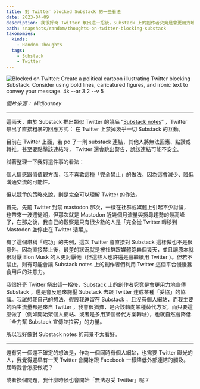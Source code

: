 ```yaml
---
title: 對 Twitter blocked Substack 的一些看法
date: 2023-04-09
description: 我很好奇 Twitter 祭出這一招後，Substack 上的創作者究竟是會更用力地宣傳 Substack ，還是會反過來施壓 Substack 去跟 Twitter 達成某種「妥協」的協議。
path: snapshots/random/thoughts-on-twitter-blocking-substack
taxonomies:
  kinds: 
    - Random Thoughts
  tags: 
    - Substack
    - Twitter
---
```


<img src="https://pinchlime-screenshots.s3.ap-northeast-1.amazonaws.com/twitter-blocked-substack_ZKiaoI.webp" loading="lazy" alt="Blocked on Twitter: Create a political cartoon illustrating Twitter blocking Substack. Consider using bold lines, caricatured figures, and ironic text to convey your message. 4k --ar 3:2 --v 5 " align=center />

_圖片來源： Midjourney_

---

這兩天，由於 Substack 推出類似 Twitter 的競品 “[Substack notes](https://on.substack.com/p/introducing-notes)” ，Twitter 祭出了直接粗暴的回應方式： 在 Twitter 上禁掉幾乎一切 Substack 的互動。

目前在 Twitter 上面，若 po 了一則 substack 連結，其他人將無法回應、點讚或轉推。甚至要點擊該連結時， Twitter 還會跳出警告，說該連結可能不安全。

試著整理一下我對這件事的看法：

個人情感跟價值觀方面，我不喜歡這種「完全禁止」的做法，因為這會減少、降低溝通交流的可能性。

但以競爭的策略來說，則是完全可以理解 Twitter 的作法。

首先，先前 Twitter 封禁 mastodon 那次，一樣在社群或媒體上引起不少討論，也帶來一波遷徙潮，但那次就是 Mastodon 近幾個月流量與搜尋趨勢的最高峰了，在那之後，我自己的觀察是只有很少數的人是「完全從 Twitter 轉移到 Mastodon 並停止在 Twitter 活躍」。

有了這個堪稱「成功」的先例，這次 Twitter 會直接對 Substack 這樣做也不是很意外，因為直接禁止後，最差的狀況就是被社群跟媒體砲轟個幾天，並且讓原本就很討厭 Elon Musk 的人更討厭他（但這些人也許還是會繼續用 Twitter ）。但若不禁止，則有可能會讓 Substack notes 上的創作者們利用 Twitter 這個平台慢慢蠶食用戶的注意力。

我很好奇 Twitter 祭出這一招後，Substack 上的創作者究竟是會更用力地宣傳 Substack ，還是會反過來施壓 Substack 去跟 Twitter 達成某種「妥協」的協議。我試想我自己的想法，假設我還留在 Substack ，且沒有個人網站，而我主要的陌生流量都是來自 Twitter ，我會很猶豫，是否該轉向某種替代方案。而只要這麼做了（例如開始架個人網站、或者是多用某個替代方案轉址），也就自然會降低「全力幫 Substack 宣傳並拉客」的力量。

所以我好像對 Substack notes 的前景不太看好。

---

還有另一個還不確定的想法是，作為一個同時有個人網站，也需要 Twitter 曝光的人，我覺得遲早有一天 Twitter 會開始跟 Facebook 一樣降低外部連結的觸及。屆時我會怎麼做呢？

或者換個問題，我什麼時候也會開始「無法忍受 Twitter」呢？